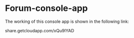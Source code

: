 # Forum-console-app

The working of this console app is shown in the following link:

share.getcloudapp.com/xQu9lYAD

